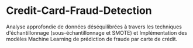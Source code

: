 # Credit-Card-Fraud-Detection
Analyse approfondie de données déséquilibrées à travers les techniques d'échantillonnage (sous-échantillonnage et SMOTE) et Implémentation des modèles Machine Learning de prédiction de fraude par carte de crédit.
